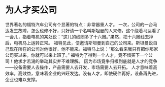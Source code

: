 # 为人才买公司
世界著名的福特汽车公司有个显著的特点：非常器重人才。 
一次，公司的一台马达发生故障，怎么也修不好，只好请一个名叫斯坦曼的人来修。这个绕着马达看了一会儿，指着电机的某处说：“这儿的线圈多了十六圈。”果然，把十六圈线去掉后，电机马上运转正常。 
福特见此，便邀请斯坦曼到自己的公司来。斯坦曼说自己现在所在的公司对他很好，他不能来。福特马上说：“那么看来我只有把你那家公司买过来，你就可以来上班了。” 
福特为了得到一个人才，竟不惜买下一个公司！他求才若渴的举动其实并不难理解。 
因为市场竟争归根到底就是人才的竞争——设备需要人去操作，产品需要人去开发，市场需要人去开拓。 
人才意味着高效率，高效益，意味着企业的兴旺发达。没有人才，即使硬件再好，设备再先进，企业也难以支撑。
  